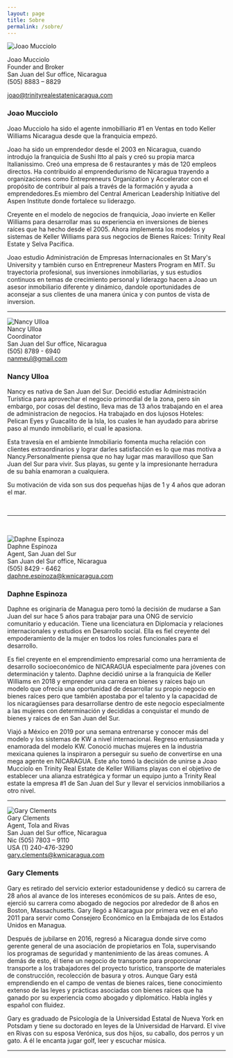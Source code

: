 ```yaml
---
layout: page
title: Sobre
permalink: /sobre/
---
```


<div class="whitespace"><div><div class="recruiting-photo"><span class="client-image-container"><img alt="Joao Mucciolo" class="client-image" src="/img/joao.jpeg" /> </span></div></div></div>

<figcaption class="caption"><p>Joao Mucciolo<br />Founder and Broker<br />San Juan del Sur office, Nicaragua<br />(505) 8883 &ndash; 8829</p><p><u>joao@trinityrealestatenicaragua.com</u></p></figcaption>

### Joao Mucciolo

Joao Mucciolo ha sido el agente inmobilliario \#1 en Ventas en todo Keller Williams Nicaragua desde que la franquicia empez&oacute;.

Joao ha sido un emprendedor desde el 2003 en Nicaragua, cuando introdujo la franquicia de Sushi Itto al pa&iacute;s y cre&oacute; su propia marca Italianissimo. Cre&oacute; una empresa de 6 restaurantes y m&aacute;s de 120 empleos directos. Ha contribuido al emprendedurismo de Nicaragua trayendo a organizaciones como Entrepreneurs Organization y Accelerator con el prop&oacute;sito de contribuir al pa&iacute;s a trav&eacute;s de la formaci&oacute;n y ayuda a emprendedores.Es miembro del Central American Leadership Initiative del Aspen Institute donde fortalece su liderazgo.

Creyente en el modelo de negocios de franquicia, Joao invierte en Keller Williams para desarrollar mas su experiencia en inversiones de bienes ra&iacute;ces que ha hecho desde el 2005. Ahora implementa los modelos y sistemas de Keller Williams para sus negocios de Bienes Ra&iacute;ces: Trinity Real Estate y Selva Pacifica.

Joao estudio Administraci&oacute;n de Empresas Internacionales en St Mary's University y tambi&eacute;n curso en Entrepreneur Masters Program en MIT. Su trayectoria profesional, sus inversiones inmobiliarias, y sus estudios continuos en temas de crecimiento personal y liderazgo hacen a Joao un asesor inmobiliario diferente y din&aacute;mico, dandole oportunidades de aconsejar a sus clientes de una manera &uacute;nica y con puntos de vista de inversion.

---

<div class="recruiting-photo"><span class="client-image-container"><img alt="Nancy Ulloa" class="client-image" src="/img/nancy.png" /> </span></div>

<figcaption class="caption">Nancy Ulloa<br />Coordinator<br />San Juan del Sur office, Nicaragua<br />(505) 8789 - 6940<br /><a href="mailto:nanmeul@gmail.com">nanmeul@gmail.com</a></figcaption>

### Nancy Ulloa

Nancy es nativa de San Juan del Sur. Decidi&oacute; estudiar Administraci&oacute;n Tur&iacute;stica para aprovechar el negocio primordial de la zona, pero sin embargo, por cosas del destino, lleva mas de 13 a&ntilde;os trabajando en el area de administracion de negocios. Ha trabajado en dos lujosos Hoteles: Pelican Eyes y Guacalito de la Isla, los cuales le han ayudado para abrirse paso al mundo inmobiliario, el cual le apasiona.

Esta traves&iacute;a en el ambiente Inmobiliario fomenta mucha relaci&oacute;n con clientes extraordinarios y lograr darles satisfacci&oacute;n es lo que mas motiva a Nancy.Personalmente piensa que no hay lugar mas maravilloso que San Juan del Sur para vivir. Sus playas, su gente y la impresionante herradura de su bah&iacute;a enamoran a cualquiera.

Su motivaci&oacute;n de vida son sus dos peque&ntilde;as hijas de 1 y 4 a&ntilde;os que adoran el mar.

&nbsp;

---

&nbsp;

<div class="recruiting-photo"><span class="client-image-container"><img alt="Daphne Espinoza" class="client-image" src="/img/daphne.png" /> </span></div>

<figcaption class="caption">Daphne Espinoza<br />Agent, San Juan del Sur<br />San Juan del Sur office, Nicaragua<br />(505) 8429 - 6462<br /><a href="mailto:daphne.espinoza@kwnicaragua.com">daphne.espinoza@kwnicaragua.com</a></figcaption>

### Daphne Espinoza

Daphne es originaria de Managua pero tom&oacute; la decisi&oacute;n de mudarse a San Juan del sur hace 5 a&ntilde;os para trabajar para una ONG de servicio comunitario y educaci&oacute;n. Tiene una licenciatura en Diplomacia y relaciones internacionales y estudios en Desarrollo social. Ella es fiel creyente del empoderamiento de la mujer en todos los roles funcionales para el desarrollo.

Es fiel creyente en el emprendimiento empresarial como una herramienta de desarrollo socioecon&oacute;mico de NICARAGUA especialmente para j&oacute;venes con determinaci&oacute;n y talento. Daphne decidi&oacute; unirse a la franquicia de Keller Williams en 2018 y emprender una carrera en bienes y ra&iacute;ces bajo un modelo que ofrec&iacute;a una oportunidad de desarrollar su propio negocio en bienes ra&iacute;ces pero que tambi&eacute;n apostaba por el talento y la capacidad de los nicaragüenses para desarrollarse dentro de este negocio especialmente a las mujeres con determinaci&oacute;n y decididas a conquistar el mundo de bienes y ra&iacute;ces de en San Juan del Sur.

Viaj&oacute; a M&eacute;xico en 2019 por una semana entrenarse y conocer m&aacute;s del modelo y los sistemas de KW a nivel internacional. Regreso entusiasmada y enamorada del modelo KW. Conoci&oacute; muchas mujeres en la industria mexicana quienes la inspiraron a perseguir su sue&ntilde;o de convertirse en una mega agente en NICARAGUA. Este a&ntilde;o tom&oacute; la decisi&oacute;n de unirse a Joao Mucciolo en Trinity Real Estate de Keller Williams playas con el objetivo de establecer una alianza estrat&eacute;gica y formar un equipo junto a Trinity Real estate la empresa \#1 de San Juan del Sur y llevar el servicios inmobiliarios a otro nivel.

---

<div class="recruiting-photo"><span class="client-image-container"><img alt="Gary Clements" class="client-image" src="/img/gary.png" /> </span></div>

<figcaption class="caption">Gary Clements<br />Agent, Tola and Rivas<br />San Juan del Sur office, Nicaragua<br />Nic (505) 7803 &ndash; 9110<br />USA (1) 240-476-3290<br /><a href="mailto:gary.clements@kwnicaragua.com">gary.clements@kwnicaragua.com</a></figcaption>

### Gary Clements

Gary es retirado del servicio exterior estadounidense y dedic&oacute; su carrera de 28 a&ntilde;os al avance de los intereses econ&oacute;micos de su pa&iacute;s. Antes de eso, ejerci&oacute; su carrera como abogado de negocios por alrededor de 8 a&ntilde;os en Boston, Massachusetts. Gary lleg&oacute; a Nicaragua por primera vez en el a&ntilde;o 2011 para servir como Consejero Econ&oacute;mico en la Embajada de los Estados Unidos en Managua.

Despu&eacute;s de jubilarse en 2016, regres&oacute; a Nicaragua donde sirve como gerente general de una asociaci&oacute;n de propietarios en Tola, supervisando los programas de seguridad y mantenimiento de las &aacute;reas comunes. A dem&aacute;s de esto, &eacute;l tiene un negocio de transporte para proporcionar transporte a los trabajadores del proyecto tur&iacute;stico, transporte de materiales de construcci&oacute;n, recolecci&oacute;n de basura y otros. Aunque Gary est&aacute; emprendiendo en el campo de ventas de bienes ra&iacute;ces, tiene conocimiento extenso de las leyes y pr&aacute;cticas asociadas con bienes ra&iacute;ces que ha ganado por su experiencia como abogado y diplom&aacute;tico. Habla ingl&eacute;s y espa&ntilde;ol con fluidez.

Gary es graduado de Psicolog&iacute;a de la Universidad Estatal de Nueva York en Potsdam y tiene su doctorado en leyes de la Universidad de Harvard. El vive en Rivas con su esposa Ver&oacute;nica, sus dos hijos, su caballo, dos perros y un gato. &Aacute; &eacute;l le encanta jugar golf, leer y escuchar m&uacute;sica.

---